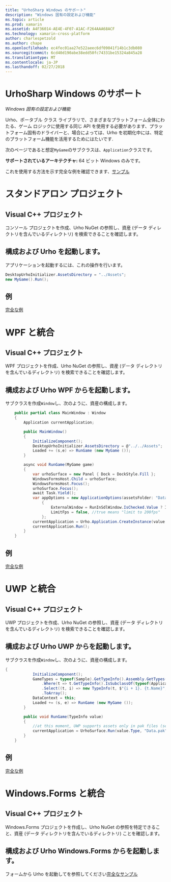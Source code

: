 ```yaml
---
title: "UrhoSharp Windows のサポート"
description: "Windows 固有の設定および機能"
ms.topic: article
ms.prod: xamarin
ms.assetid: A4F36014-AE4E-4F07-A1AC-F264AAA68ACF
ms.technology: xamarin-cross-platform
author: charlespetzold
ms.author: chape
ms.openlocfilehash: ec4fec01aa27e522aeec6df09041f14b1c3db080
ms.sourcegitcommit: 6cd40d190abe38edd50fc74331be15324a845a28
ms.translationtype: MT
ms.contentlocale: ja-JP
ms.lasthandoff: 02/27/2018
---
```

# <a name="urhosharp-windows-support"></a>UrhoSharp Windows のサポート

_Windows 固有の設定および機能_

Urho、ポータブル クラス ライブラリで、さまざまなプラットフォーム全体にわたる、ゲーム ロジックに使用する同じ API を使用する必要があります、プラットフォーム固有のドライバーと、場合によっては、Urho を初期化中には、特定のプラットフォーム機能を活用するためにはたいです.

次のページであると想定`MyGame`のサブクラスは、`Application`クラスです。

**サポートされているアーキテクチャ:** 64 ビット Windows のみです。

これを使用する方法を示す完全な例を確認できます、[サンプル](https://github.com/xamarin/urho-samples/tree/master/FeatureSamples)

# <a name="standalone-project"></a>スタンドアロン プロジェクト

## <a name="creating-a-project"></a>Visual C++ プロジェクト

コンソール プロジェクトを作成、Urho NuGet の参照し、資産 (データ ディレクトリを含んでいるディレクトリ) を検索できることを確認します。

## <a name="configuring-and-launching-urho"></a>構成および Urho を起動します。

アプリケーションを起動するには、これの操作を行います。

```csharp
DesktopUrhoInitializer.AssetsDirectory = "../Assets";
new MyGame().Run();
```
## <a name="example"></a>例

[完全な例](https://github.com/xamarin/urho-samples/tree/master/FeatureSamples/Desktop)

# <a name="integrated-with-wpf"></a>WPF と統合

## <a name="creating-a-project"></a>Visual C++ プロジェクト

WPF プロジェクトを作成、Urho NuGet の参照し、資産 (データ ディレクトリを含んでいるディレクトリ) を検索できることを確認します。

## <a name="configuring-and-launching-urho-from-wpf"></a>構成および Urho WPF からを起動します。

サブクラスを作成`Window`し、次のように、資産の構成します。

```csharp
    public partial class MainWindow : Window
    {
        Application currentApplication;

        public MainWindow()
        {
            InitializeComponent();
            DesktopUrhoInitializer.AssetsDirectory = @"../../Assets";
            Loaded += (s,e) => RunGame (new MyGame ());
        }

        async void RunGame(MyGame game)
        {
            var urhoSurface = new Panel { Dock = DockStyle.Fill };
            WindowsFormsHost.Child = urhoSurface;
            WindowsFormsHost.Focus();
            urhoSurface.Focus();
            await Task.Yield();
            var appOptions = new ApplicationOptions(assetsFolder: "Data")
                {
                    ExternalWindow = RunInSdlWindow.IsChecked.Value ? IntPtr.Zero : urhoSurface.Handle,
                    LimitFps = false, //true means "limit to 200fps"
                };
            currentApplication = Urho.Application.CreateInstance(value.Type, appOptions);
            currentApplication.Run();
        }
    }
```

## <a name="example"></a>例

[完全な例](https://github.com/xamarin/urho-samples/tree/master/FeatureSamples/WPF)

# <a name="integrated-with-uwp"></a>UWP と統合

## <a name="creating-a-project"></a>Visual C++ プロジェクト

UWP プロジェクトを作成、Urho NuGet の参照し、資産 (データ ディレクトリを含んでいるディレクトリ) を検索できることを確認します。

## <a name="configuring-and-launching-urho-from-uwp"></a>構成および Urho UWP からを起動します。

サブクラスを作成`Window`し、次のように、資産の構成します。

```csharp
{
            InitializeComponent();
            GameTypes = typeof(Sample).GetTypeInfo().Assembly.GetTypes()
                .Where(t => t.GetTypeInfo().IsSubclassOf(typeof(Application)) && t != typeof(Sample))
                .Select((t, i) => new TypeInfo(t, $"{i + 1}. {t.Name}", ""))
                .ToArray();
            DataContext = this;
            Loaded += (s, e) => RunGame (new MyGame ());
        }

        public void RunGame(TypeInfo value)
        {
            //at this moment, UWP supports assets only in pak files (see PackageTool)
            currentApplication = UrhoSurface.Run(value.Type, "Data.pak");
        }
    }
```

## <a name="example"></a>例

[完全な例](https://github.com/xamarin/urho-samples/tree/master/FeatureSamples/UWP)

# <a name="integrated-with-windowsforms"></a>Windows.Forms と統合

## <a name="creating-a-project"></a>Visual C++ プロジェクト

Windows.Forms プロジェクトを作成し、Urho NuGet の参照を特定できること、資産 (データ ディレクトリを含んでいるディレクトリ) ことを確認します。

## <a name="configuring-and-launching-urho-from-windowsforms"></a>構成および Urho Windows.Forms からを起動します。

フォームから Urho を起動してを参照してください[完全なサンプル](https://github.com/xamarin/urho-samples/blob/master/FeatureSamples/WinForms/SamplesForm.cs)

